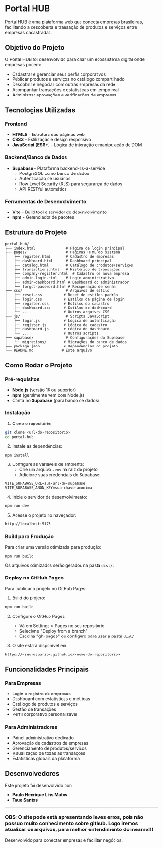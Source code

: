 # Portal HUB

Portal HUB é uma plataforma web que conecta empresas brasileiras, facilitando a descoberta e transação de produtos e serviços entre empresas cadastradas.

## Objetivo do Projeto

O Portal HUB foi desenvolvido para criar um ecossistema digital onde empresas podem:

- Cadastrar e gerenciar seus perfis corporativos
- Publicar produtos e serviços no catálogo compartilhado
- Descobrir e negociar com outras empresas da rede
- Acompanhar transações e estatísticas em tempo real
- Administrar aprovações e verificações de empresas

## Tecnologias Utilizadas

### Frontend
- **HTML5** - Estrutura das páginas web
- **CSS3** - Estilização e design responsivo
- **JavaScript (ES6+)** - Lógica de interação e manipulação do DOM

### Backend/Banco de Dados
- **Supabase** - Plataforma backend-as-a-service
  - PostgreSQL como banco de dados
  - Autenticação de usuários
  - Row Level Security (RLS) para segurança de dados
  - API RESTful automática

### Ferramentas de Desenvolvimento
- **Vite** - Build tool e servidor de desenvolvimento
- **npm** - Gerenciador de pacotes

## Estrutura do Projeto

```
portal-hub/
├── index.html              # Página de login principal
├── pages/                  # Páginas HTML do sistema
│   ├── register.html       # Cadastro de empresas
│   ├── dashboard.html      # Dashboard principal
│   ├── catalog.html        # Catálogo de produtos/serviços
│   ├── transactions.html   # Histórico de transações
│   ├── company-register.html  # Cadastro de nova empresa
│   ├── admin-login.html    # Login administrativo
│   ├── admin-dashboard.html # Dashboard do administrador
│   └── forgot-password.html # Recuperação de senha
├── css/                    # Arquivos de estilo
│   ├── reset.css          # Reset de estilos padrão
│   ├── login.css          # Estilos da página de login
│   ├── register.css       # Estilos do cadastro
│   ├── dashboard.css      # Estilos do dashboard
│   └── ...                # Outros arquivos CSS
├── js/                     # Scripts JavaScript
│   ├── login.js           # Lógica de autenticação
│   ├── register.js        # Lógica de cadastro
│   ├── dashboard.js       # Lógica do dashboard
│   └── ...                # Outros scripts
├── supabase/               # Configurações do Supabase
│   └── migrations/        # Migrações do banco de dados
├── package.json           # Dependências do projeto
└── README.md             # Este arquivo
```

## Como Rodar o Projeto

### Pré-requisitos

- **Node.js** (versão 16 ou superior)
- **npm** (geralmente vem com Node.js)
- Conta no **Supabase** (para banco de dados)

### Instalação

1. Clone o repositório:
```bash
git clone <url-do-repositorio>
cd portal-hub
```

2. Instale as dependências:
```bash
npm install
```

3. Configure as variáveis de ambiente:
   - Crie um arquivo `.env` na raiz do projeto
   - Adicione suas credenciais do Supabase:
```env
VITE_SUPABASE_URL=sua-url-do-supabase
VITE_SUPABASE_ANON_KEY=sua-chave-anonima
```

4. Inicie o servidor de desenvolvimento:
```bash
npm run dev
```

5. Acesse o projeto no navegador:
```
http://localhost:5173
```

### Build para Produção

Para criar uma versão otimizada para produção:

```bash
npm run build
```

Os arquivos otimizados serão gerados na pasta `dist/`.

### Deploy no GitHub Pages

Para publicar o projeto no GitHub Pages:

1. Build do projeto:
```bash
npm run build
```

2. Configure o GitHub Pages:
   - Vá em Settings > Pages no seu repositório
   - Selecione "Deploy from a branch"
   - Escolha "gh-pages" ou configure para usar a pasta `dist/`

3. O site estará disponível em:
```
https://<seu-usuario>.github.io/<nome-do-repositorio>
```

## Funcionalidades Principais

### Para Empresas
- Login e registro de empresas
- Dashboard com estatísticas e métricas
- Catálogo de produtos e serviços
- Gestão de transações
- Perfil corporativo personalizável

### Para Administradores
- Painel administrativo dedicado
- Aprovação de cadastros de empresas
- Gerenciamento de produtos/serviços
- Visualização de todas as transações
- Estatísticas globais da plataforma

## Desenvolvedores

Este projeto foi desenvolvido por:

- **Paulo Henrique Lins Matos**
- **Taue Santos**

---

### **OBS: O site pode está apresentando leves erros, pois não possuo muito conhecimento sobre github. Logo iremos atualizar os arquivos, para melhor entendimento do mesmo!!!**

Desenvolvido para conectar empresas e facilitar negócios.
